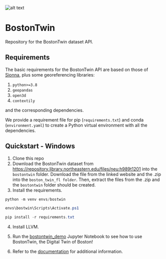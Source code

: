 ![alt text](images/bostontwin.png "Boston Twin")

# BostonTwin
Repository for the BostonTwin dataset API.

## Requirements
The basic requirements for the BostonTwin API are based on those of [Sionna](<https://nvlabs.github.io/sionna/>), plus some georeferencing libraries:
1. `python>=3.8`
2. `geopandas`
3. `open3d`
4. `contextily`

and the corresponding dependencies.

We provide a requirement file for pip (`requirements.txt`) and conda (`environment.yaml`) to create a Python virtual environment with all the dependencies.

## Quickstart - Windows
1. Clone this repo
2. Download the BostonTwin dataset from <https://repository.library.northeastern.edu/files/neu:h989t1201> into the `bostontwin` folder. Download the file from the linked website and the .zip into the `boston_twin_fl folder`. Then, extract the files from the .zip and the `bostontwin` folder should be created.
3. Install the requirements. 
```powershell
python -m venv envs/bostwin
```
```powershell
envs\bostwin\Scripts\Activate.ps1
```
```powershell
pip install -r requirements.txt
```
4. Install LLVM.

5. Run the [bostontwin_demo](<https://github.com/wineslab/boston_twin/blob/main/bostontwin_demo.ipynb>) Jupyter Notebook to see how to use BostonTwin, the Digital Twin of Boston!
6. Refer to the [documentation](<https://wineslab.github.io/boston_twin/src/classes/BostonTwin.html>) for additional information.